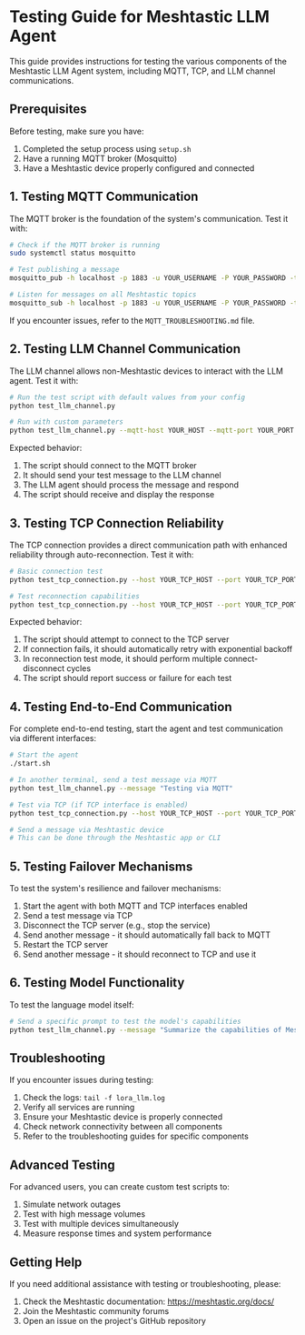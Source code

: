 # Testing Guide for Meshtastic LLM Agent

This guide provides instructions for testing the various components of the Meshtastic LLM Agent system, including MQTT, TCP, and LLM channel communications.

## Prerequisites

Before testing, make sure you have:

1. Completed the setup process using `setup.sh`
2. Have a running MQTT broker (Mosquitto)
3. Have a Meshtastic device properly configured and connected

## 1. Testing MQTT Communication

The MQTT broker is the foundation of the system's communication. Test it with:

```bash
# Check if the MQTT broker is running
sudo systemctl status mosquitto

# Test publishing a message
mosquitto_pub -h localhost -p 1883 -u YOUR_USERNAME -P YOUR_PASSWORD -t "test/topic" -m "Test message"

# Listen for messages on all Meshtastic topics
mosquitto_sub -h localhost -p 1883 -u YOUR_USERNAME -P YOUR_PASSWORD -t "msh/#" -v
```

If you encounter issues, refer to the `MQTT_TROUBLESHOOTING.md` file.

## 2. Testing LLM Channel Communication

The LLM channel allows non-Meshtastic devices to interact with the LLM agent. Test it with:

```bash
# Run the test script with default values from your config
python test_llm_channel.py

# Run with custom parameters
python test_llm_channel.py --mqtt-host YOUR_HOST --mqtt-port YOUR_PORT --message "Custom test message"
```

Expected behavior:
1. The script should connect to the MQTT broker
2. It should send your test message to the LLM channel
3. The LLM agent should process the message and respond
4. The script should receive and display the response

## 3. Testing TCP Connection Reliability

The TCP connection provides a direct communication path with enhanced reliability through auto-reconnection. Test it with:

```bash
# Basic connection test
python test_tcp_connection.py --host YOUR_TCP_HOST --port YOUR_TCP_PORT

# Test reconnection capabilities
python test_tcp_connection.py --host YOUR_TCP_HOST --port YOUR_TCP_PORT --test-reconnection --num-reconnects 5
```

Expected behavior:
1. The script should attempt to connect to the TCP server
2. If connection fails, it should automatically retry with exponential backoff
3. In reconnection test mode, it should perform multiple connect-disconnect cycles
4. The script should report success or failure for each test

## 4. Testing End-to-End Communication

For complete end-to-end testing, start the agent and test communication via different interfaces:

```bash
# Start the agent
./start.sh

# In another terminal, send a test message via MQTT
python test_llm_channel.py --message "Testing via MQTT"

# Test via TCP (if TCP interface is enabled)
python test_tcp_connection.py --host YOUR_TCP_HOST --port YOUR_TCP_PORT --message "Testing via TCP"

# Send a message via Meshtastic device
# This can be done through the Meshtastic app or CLI
```

## 5. Testing Failover Mechanisms

To test the system's resilience and failover mechanisms:

1. Start the agent with both MQTT and TCP interfaces enabled
2. Send a test message via TCP
3. Disconnect the TCP server (e.g., stop the service)
4. Send another message - it should automatically fall back to MQTT
5. Restart the TCP server
6. Send another message - it should reconnect to TCP and use it

## 6. Testing Model Functionality

To test the language model itself:

```bash
# Send a specific prompt to test the model's capabilities
python test_llm_channel.py --message "Summarize the capabilities of Meshtastic in 3 sentences."
```

## Troubleshooting

If you encounter issues during testing:

1. Check the logs: `tail -f lora_llm.log`
2. Verify all services are running
3. Ensure your Meshtastic device is properly connected
4. Check network connectivity between all components
5. Refer to the troubleshooting guides for specific components

## Advanced Testing

For advanced users, you can create custom test scripts to:

1. Simulate network outages
2. Test with high message volumes
3. Test with multiple devices simultaneously
4. Measure response times and system performance

## Getting Help

If you need additional assistance with testing or troubleshooting, please:

1. Check the Meshtastic documentation: https://meshtastic.org/docs/
2. Join the Meshtastic community forums
3. Open an issue on the project's GitHub repository

